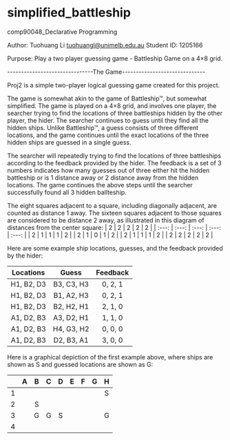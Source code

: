 # simplified_battleship
comp90048_Declarative Programming

Author:   Tuohuang Li <tuohuangl@unimelb.edu.au>
Student ID: 1205166

Purpose:  Play a two player guessing game - Battleship Game on a 4×8 grid. 
   
-------------------------------The Game------------------------------

Proj2 is a simple two-player logical guessing game created for this project.

The game is somewhat akin to the game of Battleship™, but somewhat simplified. 
The game is played on a 4×8 grid, and involves one player, the searcher trying
to find the locations of three battleships hidden by the other player, the hider. 
The searcher continues to guess until they find all the hidden ships. 
Unlike Battleship™, a guess consists of three different locations, and the game 
continues until the exact locations of the three hidden ships are guessed in 
a single guess. 

The searcher will repeatedly trying to find the locations of three battleships 
according to the feedback provided by the hider. The feedback is a set of 3 
numbers indicates how many guesses out of three either hit the hidden battleship 
or is 1 distance away or 2 distance away from the hidden locations. The game
continues the above steps until the searcher successfully found all 3 hidden ballteship.

The eight squares adjacent to a square, including diagonally adjacent, are counted as 
distance 1 away. The sixteen squares adjacent to those squares are considered to be 
distance 2 away, as illustrated in this diagram of distances from the center square:
|   2   |   2   |   2   |   2   |   2   |
| :---: | :---: | :---: | :---: | :---: |
|   2   |   1   |   1   |   1   |   2   |
|   2   |   1   |   0   |   1   |   2   |
|   2   |   1   |   1   |   1   |   2   |
|   2   |   2   |   2   |   2   |   2   |

Here are some example ship locations, guesses, and the feedback provided by the hider:


| Locations	| Guess | Feedback |
| :---: | :---: | :---: |
| H1, B2, D3 | B3, C3, H3	|0, 2, 1|
| H1, B2, D3 | B1, A2, H3	|0, 2, 1|
| H1, B2, D3 | B2, H2, H1	|2, 1, 0|
| A1, D2, B3 | A3, D2, H1	|1, 1, 0|
| A1, D2, B3 | H4, G3, H2	|0, 0, 0|
| A1, D2, B3 | D2, B3, A1	|3, 0, 0|

Here is a graphical depiction of the first example above, where ships are shown 
as S and guessed locations are shown as G:

| |A|B|C|D|E|F|G|H|
| :---: | :---: | :---: | :---: | :---: | :---: | :---: | :---: | :---: |
|1|	| |	| |	| |	|S|	 	 	 	
|2|	|S|	| |	| |	| |	 	 	 
|3|	|G|G|S|	| |	|G|
|4|	| |	| |	| |	| | 	 	 	 	 



